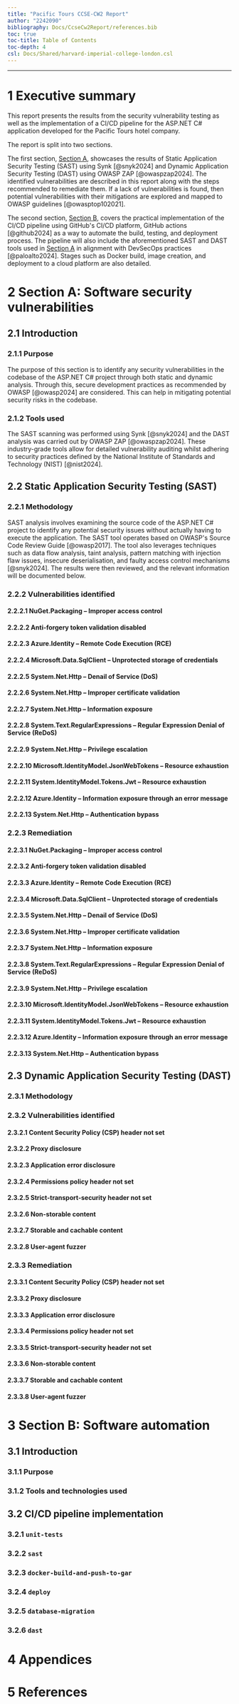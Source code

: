 ```yaml
---
title: "Pacific Tours CCSE-CW2 Report"
author: "2242090"
bibliography: Docs/CcseCw2Report/references.bib
toc: true
toc-title: Table of Contents
toc-depth: 4
csl: Docs/Shared/harvard-imperial-college-london.csl
---
```


---

# 1 Executive summary

<!-- 150 words maximum -->

This report presents the results from the security vulnerability testing as well as the implementation of a CI/CD pipeline for the ASP.NET C# application developed for the Pacific Tours hotel company.

The report is split into two sections.

The first section, [Section A](#2-section-a-software-security-vulnerabilities), showcases the results of Static Application Security Testing (SAST) using Synk [@snyk2024] and Dynamic Application Security Testing (DAST) using OWASP ZAP [@owaspzap2024]. The identified vulnerabilities are described in this report along with the steps recommended to remediate them. If a lack of vulnerabilities is found, then potential vulnerabilities with their mitigations are explored and mapped to OWASP guidelines [@owasptop102021].

The second section, [Section B](#3-section-b-software-automation), covers the practical implementation of the CI/CD pipeline using GitHub's CI/CD platform, GitHub actions [@github2024] as a way to automate the build, testing, and deployment process. The pipeline will also include the aforementioned SAST and DAST tools used in [Section A](#2-section-a-software-security-vulnerabilities) in alignment with DevSecOps practices [@paloalto2024]. Stages such as Docker build, image creation, and deployment to a cloud platform are also detailed.

# 2 Section A: Software security vulnerabilities

<!-- 1450 words maximum -->

## 2.1 Introduction

<!-- 100 words maximum -->

### 2.1.1 Purpose

<!-- 50 words maximum -->

The purpose of this section is to identify any security vulnerabilities in the codebase of the ASP.NET C# project through both static and dynamic analysis. Through this, secure development practices as recommended by OWASP [@owasp2024] are considered. This can help in mitigating potential security risks in the codebase.

### 2.1.2 Tools used

<!-- 50 words maximum -->

The SAST scanning was performed using Synk [@snyk2024] and the DAST analysis was carried out by OWASP ZAP [@owaspzap2024]. These industry-grade tools allow for detailed vulnerability auditing whilst adhering to security practices defined by the National Institute of Standards and Technology (NIST) [@nist2024].

## 2.2 Static Application Security Testing (SAST)

<!-- 400 words maximum -->

### 2.2.1 Methodology

<!-- 100 words maximum -->

SAST analysis involves examining the source code of the ASP.NET C# project to identify any potential security issues without actually having to execute the application. The SAST tool operates based on OWASP's Source Code Review Guide [@owasp2017]. The tool also leverages techniques such as data flow analysis, taint analysis, pattern matching with injection flaw issues, insecure deserialisation, and faulty access control mechanisms [@snyk2024]. The results were then reviewed, and the relevant information will be documented below.

### 2.2.2 Vulnerabilities identified

<!-- 500 words maximum -->

#### 2.2.2.1 NuGet.Packaging – Improper access control

<!-- 50 words maximum -->

#### 2.2.2.2 Anti-forgery token validation disabled

<!-- 50 words maximum -->

#### 2.2.2.3 Azure.Identity – Remote Code Execution (RCE)

<!-- 50 words maximum -->

#### 2.2.2.4 Microsoft.Data.SqlClient – Unprotected storage of credentials

<!-- 50 words maximum -->

#### 2.2.2.5 System.Net.Http – Denail of Service (DoS)

<!-- 50 words maximum -->

#### 2.2.2.6 System.Net.Http – Improper certificate validation

<!-- 50 words maximum -->

#### 2.2.2.7 System.Net.Http – Information exposure

<!-- 50 words maximum -->

#### 2.2.2.8 System.Text.RegularExpressions – Regular Expression Denial of Service (ReDoS)

<!-- 50 words maximum -->

#### 2.2.2.9 System.Net.Http – Privilege escalation

<!-- 50 words maximum -->

#### 2.2.2.10 Microsoft.IdentityModel.JsonWebTokens – Resource exhaustion

<!-- 50 words maximum -->

#### 2.2.2.11 System.IdentityModel.Tokens.Jwt – Resource exhaustion

<!-- 50 words maximum -->

#### 2.2.2.12 Azure.Identity – Information exposure through an error message

<!-- 50 words maximum -->

#### 2.2.2.13 System.Net.Http – Authentication bypass

<!-- 50 words maximum -->

### 2.2.3 Remediation

<!-- 250 words maximum -->

#### 2.2.3.1 NuGet.Packaging – Improper access control

<!-- 20 words maximum -->

#### 2.2.3.2 Anti-forgery token validation disabled

<!-- 20 words maximum -->

#### 2.2.3.3 Azure.Identity – Remote Code Execution (RCE)

<!-- 20 words maximum -->

#### 2.2.3.4 Microsoft.Data.SqlClient – Unprotected storage of credentials

<!-- 20 words maximum -->

#### 2.2.3.5 System.Net.Http – Denail of Service (DoS)

<!-- 20 words maximum -->

#### 2.2.3.6 System.Net.Http – Improper certificate validation

<!-- 20 words maximum -->

#### 2.2.3.7 System.Net.Http – Information exposure

<!-- 20 words maximum -->

#### 2.2.3.8 System.Text.RegularExpressions – Regular Expression Denial of Service (ReDoS)

<!-- 20 words maximum -->

#### 2.2.3.9 System.Net.Http – Privilege escalation

<!-- 20 words maximum -->

#### 2.2.3.10 Microsoft.IdentityModel.JsonWebTokens – Resource exhaustion

<!-- 20 words maximum -->

#### 2.2.3.11 System.IdentityModel.Tokens.Jwt – Resource exhaustion

<!-- 20 words maximum -->

#### 2.2.3.12 Azure.Identity – Information exposure through an error message

<!-- 20 words maximum -->

#### 2.2.3.13 System.Net.Http – Authentication bypass

<!-- 20 words maximum -->

## 2.3 Dynamic Application Security Testing (DAST)

<!-- 500 words maximum -->

### 2.3.1 Methodology

<!-- 100 words maximum -->

### 2.3.2 Vulnerabilities identified

#### 2.3.2.1 Content Security Policy (CSP) header not set

#### 2.3.2.2 Proxy disclosure

#### 2.3.2.3 Application error disclosure

#### 2.3.2.4 Permissions policy header not set

#### 2.3.2.5 Strict-transport-security header not set

#### 2.3.2.6 Non-storable content

#### 2.3.2.7 Storable and cachable content

#### 2.3.2.8 User-agent fuzzer

### 2.3.3 Remediation

#### 2.3.3.1 Content Security Policy (CSP) header not set

#### 2.3.3.2 Proxy disclosure

#### 2.3.3.3 Application error disclosure

#### 2.3.3.4 Permissions policy header not set

#### 2.3.3.5 Strict-transport-security header not set

#### 2.3.3.6 Non-storable content

#### 2.3.3.7 Storable and cachable content

#### 2.3.3.8 User-agent fuzzer

# 3 Section B: Software automation

<!-- 950 words maximum -->

## 3.1 Introduction

<!-- 100 words maximum -->

### 3.1.1 Purpose

<!-- 50 words maximum -->

### 3.1.2 Tools and technologies used

<!-- 50 words maximum -->

## 3.2 CI/CD pipeline implementation

<!-- 850 words maximum -->

### 3.2.1 `unit-tests`

<!-- 140 words maximum -->

### 3.2.2 `sast`

<!-- 140 words maximum -->

### 3.2.3 `docker-build-and-push-to-gar`

<!-- 140 words maximum -->

### 3.2.4 `deploy`

<!-- 140 words maximum -->

### 3.2.5 `database-migration`

<!-- 140 words maximum -->

### 3.2.6 `dast`

<!-- 140 words maximum -->

# 4 Appendices

# 5 References
